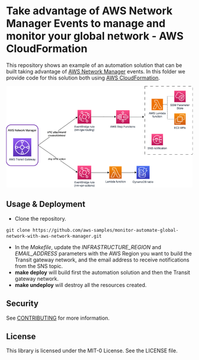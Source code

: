 # Take advantage of AWS Network Manager Events to manage and monitor your global network - AWS CloudFormation

This repository shows an example of an automation solution that can be built taking advantage of [AWS Network Manager](https://docs.aws.amazon.com/network-manager/latest/tgwnm/what-are-global-networks.html) events. In this folder we provide code for this solution both using [AWS CloudFormation](https://docs.aws.amazon.com/AWSCloudFormation/latest/UserGuide/Welcome.html).

![Architecture](../images/nm-architecture.png)

## Usage & Deployment

* Clone the repository.

```
git clone https://github.com/aws-samples/monitor-automate-global-network-with-aws-network-manager.git
```

* In the *Makefile*, update the *INFRASTRUCTURE_REGION* and *EMAIL_ADDRESS* parameters with the AWS Region you want to build the Transit gateway network, and the email address to receive notifications from the SNS topic.
* **make deploy** will build first the automation solution and then the Transit gateway network.
* **make undeploy** will destroy all the resources created.

## Security

See [CONTRIBUTING](CONTRIBUTING.md#security-issue-notifications) for more information.

## License

This library is licensed under the MIT-0 License. See the LICENSE file.

